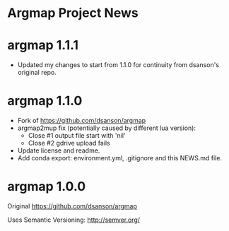 Argmap Project News
===================

# argmap 1.1.1
- Updated my changes to start from 1.1.0 for continuity from dsanson's original repo.

# argmap 1.1.0
- Fork of https://github.com/dsanson/argmap
- argmap2mup fix (potentially caused by different lua version):
    - Close #1 output file start with 'nil'
    - Close #2 gdrive upload fails
- Update license and readme.
- Add conda export: environment.yml, .gitignore and this NEWS.md file.

# argmap 1.0.0
Original https://github.com/dsanson/argmap

Uses Semantic Versioning: http://semver.org/


